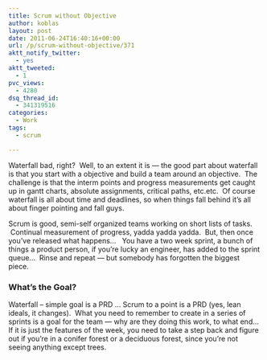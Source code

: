 ```yaml
---
title: Scrum without Objective
author: koblas
layout: post
date: 2011-06-24T16:40:16+00:00
url: /p/scrum-without-objective/371
aktt_notify_twitter:
  - yes
aktt_tweeted:
  - 1
pvc_views:
  - 4280
dsq_thread_id:
  - 341319516
categories:
  - Work
tags:
  - scrum

---
```

Waterfall bad, right?  Well, to an extent it is &#8212; the good part about waterfall is that you start with a objective and build a team around an objective.  The challenge is that the interm points and progress measurements get caught up in gantt charts, absolute assignments, critical paths, etc.etc.  Of course waterfall is all about time and deadlines, so when things fall behind it&#8217;s all about finger pointing and fall guys.

Scrum is good, semi-self organized teams working on short lists of tasks.  Continual measurement of progress, yadda yadda yadda.  But, then once you&#8217;ve released what happens&#8230;   You have a two week sprint, a bunch of things a product person, if you&#8217;re lucky an engineer, has added to the sprint queue&#8230;  Rinse and repeat &#8212; but somebody has forgotten the biggest piece.

### What&#8217;s the Goal?

Waterfall &#8211; simple goal is a PRD &#8230; Scrum to a point is a PRD (yes, lean ideals, it changes).  What you need to remember to create in a series of sprints is a goal for the team &#8212; why are they doing this work, to what end&#8230; If it is just the features of the week, you need to take a step back and figure out if you&#8217;re in a conifer forest or a deciduous forest, since you&#8217;re not seeing anything except trees.
